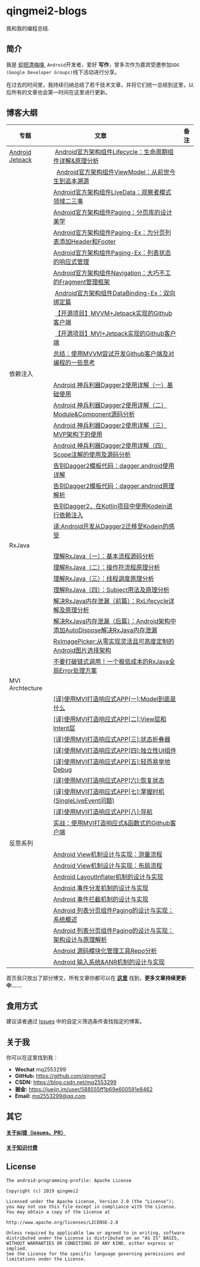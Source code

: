 # qingmei2-blogs

我和我的编程总结.

## 简介

我是 [却把清梅嗅](https://github.com/qingmei2), `Android`开发者，爱好 **写作**，曾多次作为嘉宾受邀参加`GDG (Google Developer Groups)`线下活动进行分享。

在过去的时间里，我持续归纳总结了若干技术文章，并将它们统一总结到这里，以后所有的文章也会第一时间在这里进行更新。

## 博客大纲

|专题       |文章                   |备注|
| ----                                                          | -----           | ------- |
| [Android Jetpack](https://github.com/qingmei2/android-programming-profile/issues?q=is%3Aopen+is%3Aissue+label%3A%22Android+Jetpack%22) |  [Android官方架构组件Lifecycle：生命周期组件详解&原理分析](https://juejin.im/post/5c53beaf51882562e27e5ad9)   |   |
|  |   [Android官方架构组件ViewModel：从前世今生到追本溯源](https://juejin.im/post/5c047fd3e51d45666017ff86)  |   |
|  | [Android官方架构组件LiveData：观察者模式领域二三事](https://juejin.im/post/5c25753af265da61561f5335)  |   |
|  | [Android官方架构组件Paging：分页库的设计美学](https://juejin.im/post/5c53ad9e6fb9a049eb3c5cfd)  |   |
|  | [Android官方架构组件Paging-Ex：为分页列表添加Header和Footer](https://juejin.im/post/5caa0052f265da24ea7d3c2c)  |   |
|  | [Android官方架构组件Paging-Ex：列表状态的响应式管理](https://juejin.im/post/5ce6ba09e51d4555e372a562)  |   |
|  | [Android官方架构组件Navigation：大巧不工的Fragment管理框架](https://juejin.im/post/5c53be3951882562d27416c6)    |   |
|  |  [Android官方架构组件DataBinding-Ex：双向绑定篇](https://juejin.im/post/5c3e04b7f265da611b589574)   |   |
|  |  [【开源项目】MVVM+Jetpack实现的Github客户端](https://github.com/qingmei2/MVVM-Rhine) |   |
|  |  [【开源项目】MVI+Jetpack实现的Github客户端](https://github.com/qingmei2/MVI-Rhine) |   |
|   |[总结：使用MVVM尝试开发Github客户端及对编程的一些思考](https://juejin.im/post/5be7bbd9f265da61797458cf)|   |
|依赖注入|||
||[ Android 神兵利器Dagger2使用详解（一）基础使用 ](http://www.jianshu.com/p/b40bcd1a9ec9)||
||[ Android 神兵利器Dagger2使用详解（二）Module&Component源码分析](http://www.jianshu.com/p/30d48ddefd30)||
||[ Android 神兵利器Dagger2使用详解（三）MVP架构下的使用](http://www.jianshu.com/p/c46acc3f21ab)||
||[ Android 神兵利器Dagger2使用详解（四）Scope注解的使用及源码分析 ](http://www.jianshu.com/p/caaac320c785)||
||[ 告别Dagger2模板代码：dagger.android使用详解 ](http://www.jianshu.com/p/917bf39cae0d)||
||[ 告别Dagger2模板代码：dagger.android原理解析 ](http://www.jianshu.com/p/d4d62945d9c8)||
||[ 告别Dagger2，在Kotlin项目中使用Kodein进行依赖注入 ](https://www.jianshu.com/p/b0da805f7534)||
||[ 译:Android开发从Dagger2迁移至Kodein的感受  ](https://www.jianshu.com/p/e5eef49570b9)||
|RxJava|||
||[ 理解RxJava（一）：基本流程源码分析 ](https://www.jianshu.com/p/7fce2955f2db)||
||[ 理解RxJava（二）：操作符流程原理分析 ](https://www.jianshu.com/p/0a28428e734d)||
||[ 理解RxJava（三）：线程调度原理分析 ](https://www.jianshu.com/p/9e3930fbcb26)||
||[ 理解RxJava（四）：Subject用法及原理分析 ](https://www.jianshu.com/p/d7efc29ec9d3)||
||[ 解决RxJava内存泄漏（前篇）：RxLifecycle详解及原理分析 ](https://www.jianshu.com/p/8311410de676)||
||[ 解决RxJava内存泄漏（后篇）：Android架构中添加AutoDispose解决RxJava内存泄漏 ](https://www.jianshu.com/p/8490d9383ba5)||
||[ RxImagePicker:从零实现灵活且可高度定制的Android图片选择架构](https://www.jianshu.com/p/fecf3a13e615)||
||[ 不要打破链式调用！一个极低成本的RxJava全局Error处理方案 ](https://www.jianshu.com/p/eb10d6e40c4b)||
|MVI Archtecture|||
||[[译]使用MVI打造响应式APP(一):Model到底是什么](https://juejin.im/post/5c7c0471e51d455ff14bae0c)||
||[[译]使用MVI打造响应式APP[二]:View层和Intent层](https://juejin.im/post/5c8520eb6fb9a04a0441d804)  ||
||[[译]使用MVI打造响应式APP[三]:状态折叠器](https://juejin.im/post/5c8904015188251251356945)  ||
||[[译]使用MVI打造响应式APP[四]:独立性UI组件](https://juejin.im/post/5c8b38476fb9a049b222c365)  ||
||[[译]使用MVI打造响应式APP[五]:轻而易举地Debug](https://juejin.im/post/5c8e55eaf265da68126b1d9d)||
||[[译]使用MVI打造响应式APP[六]:恢复状态](https://juejin.im/post/5c92cce0e51d451b893ff7b6)||
||[[译]使用MVI打造响应式APP[七]:掌握时机(SingleLiveEvent问题)](https://juejin.im/post/5c95f2145188252d7a5c5864)||
||[[译]使用MVI打造响应式APP[八]:导航](https://juejin.im/post/5c9713285188252dab3ec273)  ||
||[实战：使用MVI打造响应式&函数式的Github客户端](https://github.com/qingmei2/MVI-Rhine)||
|反思系列|||
||[Android View机制设计与实现：测量流程](https://github.com/qingmei2/blogs/issues/12)  ||
||[Android View机制设计与实现：布局流程](https://github.com/qingmei2/blogs/issues/13)||
||[Android LayoutInflater机制的设计与实现](https://github.com/qingmei2/blogs/issues/25)||
||[Android 事件分发机制的设计与实现](https://github.com/qingmei2/blogs/issues/27)||
||[Android 事件拦截机制的设计与实现](https://github.com/qingmei2/blogs/issues/44)||
||[Android 列表分页组件Paging的设计与实现：系统概述](https://github.com/qingmei2/blogs/issues/30)||
||[Android 列表分页组件Paging的设计与实现：架构设计与原理解析](https://github.com/qingmei2/blogs/issues/31)||
||[Android 源码模块化管理工具Repo分析](https://github.com/qingmei2/blogs/issues/45)||
||[Android 输入系统&ANR机制的设计与实现](https://github.com/qingmei2/blogs/issues/46)||


首页我只放出了部分博文，所有文章你都可以在 **[这里](https://github.com/qingmei2/Programming-life/tree/master/src)** 找到，**更多文章持续更新中......**

## 食用方式

建议读者通过 [Issues](https://github.com/qingmei2/android-programming-profile/issues) 中的自定义筛选条件查找指定的博客。

## 关于我

你可以在这里找到我：

* **Wechat**  mq2553299
* **GitHub:** https://github.com/qingmei2  
* **CSDN:**   https://blog.csdn.net/mq2553299  
* **掘金:**   https://juejin.im/user/588555ff1b69e600591e8462  
* **Email:**  mq2553299@qq.com  

## 其它

#### [关于纠错（issues、PR）](https://github.com/qingmei2/Programming-life/blob/master/error_collection.md)

#### [关于知识付费](https://github.com/qingmei2/Programming-life/blob/master/appreciation.md)

## License

    The android-programming-profile: Apache License

    Copyright (c) 2019 qingmei2

    Licensed under the Apache License, Version 2.0 (the "License");
    you may not use this file except in compliance with the License.
    You may obtain a copy of the License at

    http://www.apache.org/licenses/LICENSE-2.0

    Unless required by applicable law or agreed to in writing, software
    distributed under the License is distributed on an "AS IS" BASIS,
    WITHOUT WARRANTIES OR CONDITIONS OF ANY KIND, either express or implied.
    See the License for the specific language governing permissions and
    limitations under the License.
